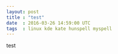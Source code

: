 ```yaml
---
layout: post
title : "test"
date  : 2016-03-26 14:59:00 UTC
tags  : linux kde kate hunspell myspell
---
```


test
